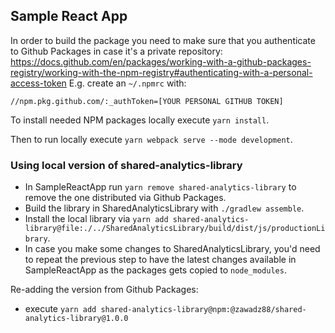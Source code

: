 ## Sample React App

In order to build the package you need to make sure that you authenticate to Github Packages
in case it's a private
repository: https://docs.github.com/en/packages/working-with-a-github-packages-registry/working-with-the-npm-registry#authenticating-with-a-personal-access-token
E.g. create an `~/.npmrc` with:

```
//npm.pkg.github.com/:_authToken=[YOUR PERSONAL GITHUB TOKEN]
```

To install needed NPM packages locally execute `yarn install`.

Then to run locally execute `yarn webpack serve --mode development`.

### Using local version of shared-analytics-library

- In SampleReactApp run `yarn remove shared-analytics-library` to remove the one distributed via Github Packages.
- Build the library in SharedAnalyticsLibrary with `./gradlew assemble`.
- Install the local library
  via `yarn add shared-analytics-library@file:./../SharedAnalyticsLibrary/build/dist/js/productionLibrary`.
- In case you make some changes to SharedAnalyticsLibrary, you'd need to repeat the previous step to have the latest
  changes available in SampleReactApp as the packages gets copied to `node_modules`.

Re-adding the version from Github Packages:

- execute `yarn add shared-analytics-library@npm:@zawadz88/shared-analytics-library@1.0.0`

